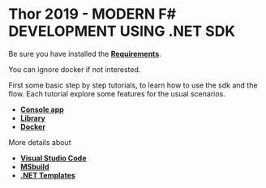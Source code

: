 # Thor 2019 - MODERN F# DEVELOPMENT USING .NET SDK


Be sure you have installed the <a href="{{ site.baseurl }}{% link requirements.md %}"><strong>Requirements</strong></a>.

You can ignore docker if not interested.

First some basic step by step tutorials, to learn how to use the sdk and the flow.
Each tutorial explore some features for the usual scenarios.

- <a href="{{ site.baseurl }}{% link consoleapp.md %}"><strong>Console app</strong></a>
- <a href="{{ site.baseurl }}{% link library.md %}"><strong>Library</strong></a>
- <a href="{{ site.baseurl }}{% link docker.md %}"><strong>Docker</strong></a>

More details about

- <a href="{{ site.baseurl }}{% link vscode.md %}"><strong>Visual Studio Code</strong></a>
- <a href="{{ site.baseurl }}{% link msbuild.md %}"><strong>MSbuild</strong></a>
- <a href="{{ site.baseurl }}{% link template.md %}"><strong>.NET Templates</strong></a>

